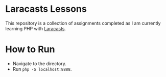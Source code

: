 # Laracasts Lessons

This repository is a collection of assignments completed as I am currently learning PHP with [Laracasts](https://laracasts.com/series/php-for-beginners-2023-edition).

# How to Run
- Navigate to the directory.
- Run `php -S localhost:8888`.
